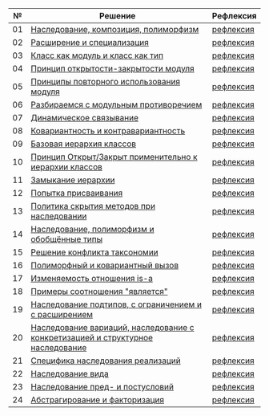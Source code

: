 № | Решение | Рефлексия
--- | --- | ---
01 | [Наследование, композиция, полиморфизм](https://github.com/MaksimZh/ooap2/blob/master/01_icp/icp.py) | [рефлексия](https://github.com/MaksimZh/ooap2/blob/master/01_icp/reflexion.md)
02 | [Расширение и специализация](https://github.com/MaksimZh/ooap2/blob/master/02_intro/intro.py) | [рефлексия](https://github.com/MaksimZh/ooap2/blob/master/02_intro/reflexion.md)
03 | [Класс как модуль и класс как тип](https://github.com/MaksimZh/ooap2/blob/master/03_units/units.md) | [рефлексия](https://github.com/MaksimZh/ooap2/blob/master/03_units/reflexion.md)
04 | [Принцип открытости-закрытости модуля](https://github.com/MaksimZh/ooap2/blob/master/04_ocp/ocp.md) | [рефлексия](https://github.com/MaksimZh/ooap2/blob/master/04_ocp/reflexion.md)
05 | [Принципы повторного использования модуля](https://github.com/MaksimZh/ooap2/blob/master/05_reuse/reuse.md) | [рефлексия](https://github.com/MaksimZh/ooap2/blob/master/05_reuse/reflexion.md)
06 | [Разбираемся с модульным противоречием](https://github.com/MaksimZh/ooap2/blob/master/06_modules/modules.md) | [рефлексия](https://github.com/MaksimZh/ooap2/blob/master/06_modules/reflexion.md)
07 | [Динамическое связывание](https://github.com/MaksimZh/ooap2/blob/master/07_dyn_bind/dyn_bind.py) | [рефлексия](https://github.com/MaksimZh/ooap2/blob/master/07_dyn_bind/reflexion.md)
08 | [Ковариантность и контравариантность](https://github.com/MaksimZh/ooap2/blob/master/08_covariance/covariance.py) | [рефлексия](https://github.com/MaksimZh/ooap2/blob/master/08_covariance/reflexion.md)
09 | [Базовая иерархия классов](https://github.com/MaksimZh/ooap2/blob/master/09_general/general.py) | [рефлексия](https://github.com/MaksimZh/ooap2/blob/master/09_general/reflexion.md)
10 | [Принцип Открыт/Закрыт применительно к иерархии классов](https://github.com/MaksimZh/ooap2/blob/master/10_ocp/ocp.py) | [рефлексия](https://github.com/MaksimZh/ooap2/blob/master/10_ocp/reflexion.md)
11 | [Замыкание иерархии](https://github.com/MaksimZh/ooap2/blob/master/11_closeh/closeh.py) | [рефлексия](https://github.com/MaksimZh/ooap2/blob/master/11_closeh/reflexion.md)
12 | [Попытка присваивания](https://github.com/MaksimZh/ooap2/blob/master/12_assign/general.py) | [рефлексия](https://github.com/MaksimZh/ooap2/blob/master/12_assign/reflexion.md)
13 | [Политика скрытия методов при наследовании](https://github.com/MaksimZh/ooap2/blob/master/13_hide/hide.py) | [рефлексия](https://github.com/MaksimZh/ooap2/blob/master/13_hide/reflexion.md)
14 | [Наследование, полиморфизм и обобщённые типы](https://github.com/MaksimZh/ooap2/blob/master/14_generic/vector.py) | [рефлексия](https://github.com/MaksimZh/ooap2/blob/master/14_generic/reflexion.md)
15 | [Решение конфликта таксономии](https://github.com/MaksimZh/ooap2/blob/master/15_taxonomy/taxonomy.py) | [рефлексия](https://github.com/MaksimZh/ooap2/blob/master/15_taxonomy/reflexion.md)
16 | [Полиморфный и ковариантный вызов](https://github.com/MaksimZh/ooap2/blob/master/16_covpoly/covpoly.py) | [рефлексия](https://github.com/MaksimZh/ooap2/blob/master/16_covpoly/reflexion.md)
17 | [Изменяемость отношения is-a](https://github.com/MaksimZh/ooap2/blob/master/17_composition/composition.md) | [рефлексия](https://github.com/MaksimZh/ooap2/blob/master/17_composition/reflexion.md)
18 | [Примеры соотношения "является"](https://github.com/MaksimZh/ooap2/blob/master/18_is_a/is_a.md) | [рефлексия](https://github.com/MaksimZh/ooap2/blob/master/18_is_a/reflexion.md)
19 | [Наследование подтипов, с ограничением и с расширением](https://github.com/MaksimZh/ooap2/blob/master/19_resext/resext.md) | [рефлексия](https://github.com/MaksimZh/ooap2/blob/master/19_resext/reflexion.md)
20 | [Наследование вариаций, наследование с конкретизацией и структурное наследование](https://github.com/MaksimZh/ooap2/blob/master/20_variation/variation.py) | [рефлексия](https://github.com/MaksimZh/ooap2/blob/master/20_variation/reflexion.md)
21 | [Специфика наследования реализаций](https://github.com/MaksimZh/ooap2/blob/master/21_facility/facility.py) | [рефлексия](https://github.com/MaksimZh/ooap2/blob/master/21_facility/reflexion.md)
22 | [Наследование вида](https://github.com/MaksimZh/ooap2/blob/master/22_kind/kind.py) | [рефлексия](https://github.com/MaksimZh/ooap2/blob/master/22_kind/reflexion.md)
23 | [Наследование пред- и постусловий](https://github.com/MaksimZh/ooap2/blob/master/23_lsp/lsp.md) | [рефлексия](https://github.com/MaksimZh/ooap2/blob/master/23_lsp/reflexion.md)
24 | [Абстрагирование и факторизация](https://github.com/MaksimZh/ooap2/blob/master/24_af/af.md) | [рефлексия](https://github.com/MaksimZh/ooap2/blob/master/24_af/reflexion.md)
